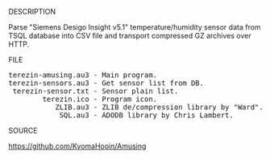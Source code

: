 
DESCRIPTION

Parse "Siemens Desigo Insight v5.1" temperature/humidity sensor data from TSQL database into CSV file and transport compressed GZ archives over HTTP.

FILE

<pre>
terezin-amusing.au3 - Main program.
terezin-sensors.au3 - Get sensor list from DB.
 terezin-sensor.txt - Sensor plain list.
        terezin.ico - Program icon.
           ZLIB.au3 - ZLIB de/compression library by "Ward".
           _SQL.au3 - ADODB library by Chris Lambert.
</pre>

SOURCE

https://github.com/KyomaHooin/Amusing

